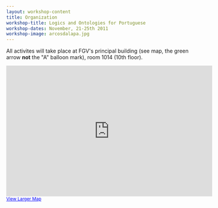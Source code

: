 ```yaml
---
layout: workshop-content
title: Organization
workshop-title: Logics and Ontologies for Portuguese
workshop-dates: November, 21-25th 2011
workshop-image: arcosdalapa.jpg
---
```


All activites will take place at FGV's principal building (see map,
the green arrow __not__ the "A" balloon mark), room 1014 (10th floor).

<iframe width="550" height="350" frameborder="0" scrolling="no"
marginheight="0" marginwidth="0" 
src="http://maps.google.com/maps?q=-22.941487,-43.180159&amp;ie=UTF8&amp;t=m&amp;vpsrc=0&amp;ll=-22.941638,-43.17996&amp;spn=0.027665,0.047207&amp;z=14&amp;output=embed"></iframe><br
/><small><a
href="http://maps.google.com/maps?q=-22.941487,-43.180159&amp;ie=UTF8&amp;t=m&amp;vpsrc=0&amp;ll=-22.941638,-43.17996&amp;spn=0.027665,0.047207&amp;z=14&amp;source=embed"
style="color:#0000FF;text-align:left">View Larger Map</a></small>

